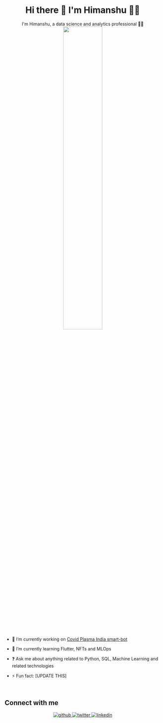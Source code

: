 <h1 align="center">Hi there 👋 I'm Himanshu 👨‍💻</h1>


<div align="center">I'm Himanshu, a data science and analytics professional 👨‍💻</div>  

<div align="center">
<img src="https://s10.gifyu.com/images/greetings51c35df0de6b3a51.gif" align="center" style="width: 50%" />
</div>  

- 🔭 I’m currently working on [Covid Plasma India smart-bot](https://github.com/himanshu-irl/covidplasma_bot)  
  

- 🌱 I’m currently learning Flutter, NFTs and MLOps  
  

- ❓ Ask me about anything related to Python, SQL, Machine Learning and related technologies  
  

- ⚡ Fun fact: [UPDATE THIS]  
  

<br/>  


## Connect with me  
<div align="center">
<a href="https://github.com/himanshu-irl" target="_blank">
<img src=https://img.shields.io/badge/github-%2324292e.svg?&style=for-the-badge&logo=github&logoColor=white alt=github style="margin-bottom: 5px;" />
</a>
<a href="https://twitter.com/himanshu-irl" target="_blank">
<img src=https://img.shields.io/badge/twitter-%2300acee.svg?&style=for-the-badge&logo=twitter&logoColor=white alt=twitter style="margin-bottom: 5px;" />
</a>
<a href="https://linkedin.com/in/himanshu-irl" target="_blank">
<img src=https://img.shields.io/badge/linkedin-%231E77B5.svg?&style=for-the-badge&logo=linkedin&logoColor=white alt=linkedin style="margin-bottom: 5px;" />
</a>  
</div>  

<br />
